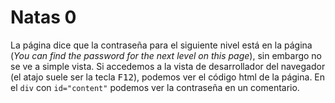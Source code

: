 # Natas 0

La página dice que la contraseña para el siguiente nivel está en la página (_You can find the password for the next level on this page_), sin embargo no se ve a simple vista. Si accedemos a la vista de desarrollador del navegador (el atajo suele ser la tecla <kbd>F12</kbd>), podemos ver el código html de la página. En el `div` con `id="content"` podemos ver la contraseña en un comentario.
